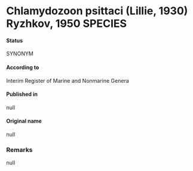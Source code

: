 # Chlamydozoon psittaci (Lillie, 1930) Ryzhkov, 1950 SPECIES

#### Status
SYNONYM

#### According to
Interim Register of Marine and Nonmarine Genera

#### Published in
null

#### Original name
null

### Remarks
null